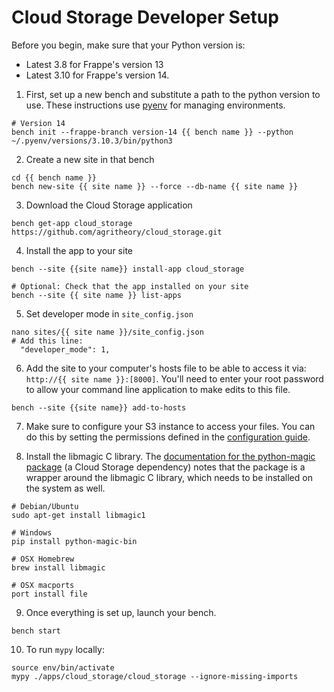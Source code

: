 # Cloud Storage Developer Setup

Before you begin, make sure that your Python version is:
- Latest 3.8 for Frappe's version 13
- Latest 3.10 for Frappe's version 14.

1. First, set up a new bench and substitute a path to the python version to use. These instructions use [pyenv](https://github.com/pyenv/pyenv) for managing environments.

```shell
# Version 14
bench init --frappe-branch version-14 {{ bench name }} --python ~/.pyenv/versions/3.10.3/bin/python3
```

2. Create a new site in that bench
```shell
cd {{ bench name }}
bench new-site {{ site name }} --force --db-name {{ site name }}
```

3. Download the Cloud Storage application
```shell
bench get-app cloud_storage https://github.com/agritheory/cloud_storage.git
```

4. Install the app to your site
```shell
bench --site {{site name}} install-app cloud_storage

# Optional: Check that the app installed on your site
bench --site {{ site name }} list-apps
```

5. Set developer mode in `site_config.json`
```shell
nano sites/{{ site name }}/site_config.json
# Add this line:
  "developer_mode": 1,
```

6. Add the site to your computer's hosts file to be able to access it via: `http://{{ site name }}:[8000]`. You'll need to enter your root password to allow your command line application to make edits to this file.
```shell
bench --site {{site name}} add-to-hosts
```

7. Make sure to configure your S3 instance to access your files. You can do this by setting the permissions defined in the [configuration guide](configuration.md).

8. Install the libmagic C library. The [documentation for the python-magic package](https://pypi.org/project/python-magic/) (a Cloud Storage dependency) notes that the package is a wrapper around the libmagic C library, which needs to be installed on the system as well.
```shell
# Debian/Ubuntu
sudo apt-get install libmagic1

# Windows
pip install python-magic-bin

# OSX Homebrew
brew install libmagic

# OSX macports
port install file
```

9. Once everything is set up, launch your bench.
```shell
bench start
```

10. To run `mypy` locally:
```shell
source env/bin/activate
mypy ./apps/cloud_storage/cloud_storage --ignore-missing-imports
```